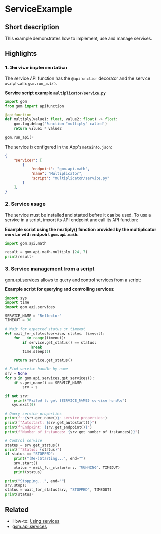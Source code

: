 # ServiceExample

## Short description

This example demonstrates how to implement, use and manage services.

## Highlights

### 1. Service implementation

The service API function has the `@apifunction` decorator and the service script calls `gom.run_api()`:

**Service script example `multiplicator/service.py`**

```python
import gom
from gom import apifunction

@apifunction
def multiply(value1: float, value2: float) -> float:
    gom.log.debug('Function "multiply" called')
    return value1 * value2
    
gom.run_api()
```

The service is configured in the App's `metainfo.json`:

```json
{
    "services": [
        {
            "endpoint": "gom.api.math",
            "name": "Multiplicator",
            "script": "multiplicator/service.py"
        }
    ],
}
```

### 2. Service usage

The service must be installed and started before it can be used. To use a service in a script, import its API endpoint and call its API function:

**Example script using the multiply() function provided by the multiplicator service with endpoint `gom.api.math`:**

```python
import gom.api.math

result = gom.api.math.multiply (24, 7)
print(result)
```

### 3. Service management from a script

[gom.api.services](https://zeiss.github.io/zeiss-inspect-app-api/2025/python_api/python_api.html#gom-api-services) allows to query and control services from a script:

**Example script for querying and controlling services:**

```python
import sys
import time
import gom.api.services

SERVICE_NAME = "Reflector"
TIMEOUT = 30

# Wait for expected status or timeout
def wait_for_status(service, status, timeout):
    for _ in range(timeout):
        if service.get_status() == status:
            break
        time.sleep(1)

    return service.get_status()

# Find service handle by name
srv = None
for s in gom.api.services.get_services():
    if s.get_name() == SERVICE_NAME:
        srv = s

if not srv:
    print("Failed to get {SERVICE_NAME} service handle")
   sys.exit(0)

# Query service properties
print(f"'{srv.get_name()}' service properties")
print(f"Autostart: {srv.get_autostart()}")
print(f"Endpoint: {srv.get_endpoint()}")
print(f"Number of instances: {srv.get_number_of_instances()}")

# Control service
status = srv.get_status()
print(f"Status: {status}")
if status == "STOPPED":
    print("(Re-)Starting...", end="")
    srv.start()
    status = wait_for_status(srv, "RUNNING", TIMEOUT)
    print(status)

print("Stopping...", end="")
srv.stop()
status = wait_for_status(srv, "STOPPED", TIMEOUT)
print(status)
```

## Related

* How-to: [Using services](https://zeiss.github.io/zeiss-inspect-app-api/2025/howtos/using_services/using_services.html)
* [gom.api.services](https://zeiss.github.io/zeiss-inspect-app-api/2025/python_api/python_api.html#gom-api-services)
